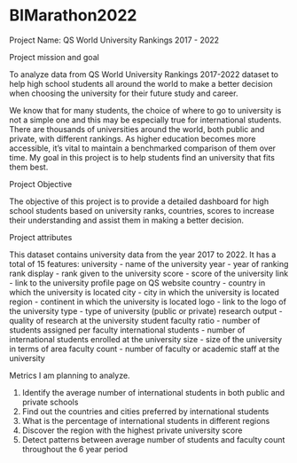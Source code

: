 # BIMarathon2022
Project Name:
QS World University Rankings 2017 - 2022

Project mission and goal

To analyze data from QS World University Rankings 2017-2022 dataset to help high school students all around the world to make a better decision when choosing the university for their future study and career.

We know that for many students, the choice of where to go to university is not a simple one and this may be especially true for international students. There are thousands of universities around the world, both public and private, with different rankings. As higher education becomes more accessible, it’s vital to maintain a benchmarked comparison of them over time. My goal in this project is to help students find an university that fits them best. 


Project Objective

The objective of this project is to provide a detailed dashboard for high school students based on university ranks, countries, scores to increase their understanding and assist them in making a better decision. 

Project attributes

This dataset contains university data from the year 2017 to 2022. It has a total of 15 features:
university - name of the university
year - year of ranking
rank display - rank given to the university
score - score of the university 
link - link to the university profile page on QS website
country - country in which the university is located
city - city in which the university is located
region - continent in which the university is located
logo - link to the logo of the university
type - type of university (public or private)
research output - quality of research at the university
student faculty ratio - number of students assigned per faculty
international students - number of international students enrolled at the university
size - size of the university in terms of area
faculty count - number of faculty or academic staff at the university

Metrics I am planning to analyze.

1. Identify the average number of international students in both public and private schools
2. Find out the countries and cities preferred by international students
3. What is the percentage of international students in different regions
4. Discover the region with the highest private university score 
5. Detect patterns between average number of students and faculty count throughout the 6 year period 
